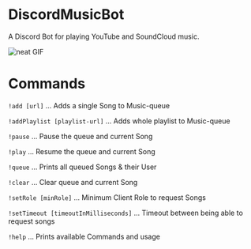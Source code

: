 # DiscordMusicBot
A Discord Bot for playing YouTube and SoundCloud music.

![neat GIF](https://laughingsquid.com/wp-content/uploads/2015/06/floating-record-1.gif)

# Commands

`!add [url]`                            ...     Adds a single Song to Music-queue

`!addPlaylist [playlist-url]`           ...     Adds whole playlist to Music-queue

`!pause`                                ...     Pause the queue and current Song

`!play`                                 ...     Resume the queue and current Song

`!queue`                                ...     Prints all queued Songs & their User

`!clear`                                ...     Clear queue and current Song

`!setRole [minRole]`                    ...     Minimum Client Role to request Songs

`!setTimeout [timeoutInMilliseconds]`   ...     Timeout between being able to request songs

`!help`                                 ...     Prints available Commands and usage